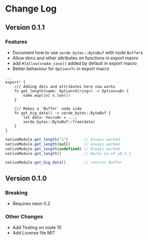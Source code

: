 Change Log
==========

## Version 0.1.1

### Features

* Document how to use `serde_bytes::ByteBuf` with node `Buffer`s
* Allow docs and other attributes on functions in export macro
* add `#[allow(snake_case)]` added by default in export macro
* Better behaviour for `Option<T>` in export macro

```rust,no-run
...
export! {
    /// Adding docs and attributes here now works
    fn get_length(name: Option<String>) -> Option<u8> {
        name.map(|n| n.len())
    }
    
    /// Makes a `Buffer` node side
    fn get_big_data() -> serde_bytes::ByteBuf {
        let data: Vec<u8> = ...;
        serde_bytes::ByteBuf::from(data)
    }
}
```
```javascript
nativeModule.get_length("1")       // Always worked
nativeModule.get_length(null)      // Always worked
nativeModule.get_length(undefined) // Always worked
nativeModule.get_length()          // Works as of v0.1.1

nativeModule.get_big_data()        // returns Buffer
```


## Version 0.1.0

### Breaking

* Requires neon 0.2

### Other Changes

* Add Testing on node 10
* Add License file MIT
